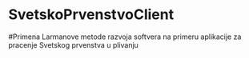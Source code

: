 # SvetskoPrvenstvoClient
#Primena Larmanove metode razvoja softvera na primeru aplikacije za pracenje Svetskog prvenstva u plivanju

